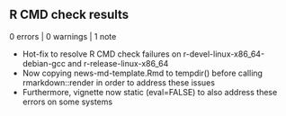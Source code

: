 ## R CMD check results

0 errors | 0 warnings | 1 note

* Hot-fix to resolve R CMD check failures on r-devel-linux-x86_64-debian-gcc and r-release-linux-x86_64
* Now copying news-md-template.Rmd to tempdir() before calling rmarkdown::render in order to address these issues
* Furthermore, vignette now static (eval=FALSE) to also address these errors on some systems
